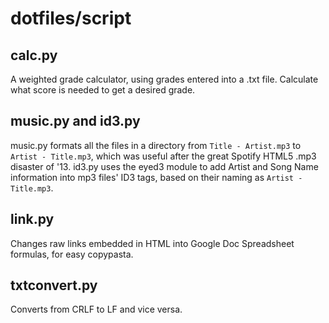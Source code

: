 # dotfiles/script

## calc.py

A weighted grade calculator, using grades entered into a .txt file. Calculate what score is needed to get a desired grade.

## music.py and id3.py

music.py formats all the files in a directory from `Title - Artist.mp3` to `Artist - Title.mp3`, which was useful after the great Spotify HTML5 .mp3 disaster of '13.
id3.py uses the eyed3 module to add Artist and Song Name information into mp3 files' ID3 tags, based on their naming as `Artist - Title.mp3`.

## link.py

Changes raw links embedded in HTML into Google Doc Spreadsheet formulas, for easy copypasta.

## txtconvert.py

Converts from CRLF to LF and vice versa.
